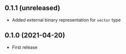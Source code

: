 ## 0.1.1 (unreleased)

- Added external binary representation for `vector` type

## 0.1.0 (2021-04-20)

- First release
